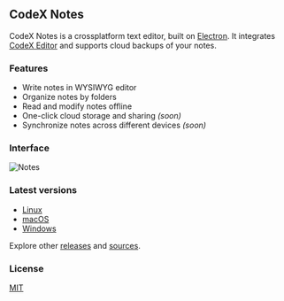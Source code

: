 ## CodeX Notes

CodeX Notes is a crossplatform text editor, built on [Electron](https://github.com/atom/electron). It integrates [CodeX Editor](https://github.com/codex-team/editor) and supports cloud backups of your notes.

### Features

* Write notes in WYSIWYG editor
* Organize notes by folders
* Read and modify notes offline
* One-click cloud storage and sharing *(soon)*
* Synchronize notes across different devices *(soon)*

### Interface

![Notes](https://capella.ifmo.su/56141a85-19d0-48bc-aa8b-dde33a562826)

### Latest versions

* [Linux](https://github.com/codex-team/codex.notes/releases/download/v1.0/codex.notes_1.0.0_amd64.deb)
* [macOS](https://github.com/codex-team/codex.notes/releases/download/v1.0/codex.notes_1.0.0_darwin.dmg)
* [Windows](https://github.com/codex-team/codex.notes/releases/download/v1.0/codex.notes_1.0.0_win32-x64.zip)

Explore other [releases](https://github.com/codex-team/codex.notes/releases) and [sources](https://github.com/codex-team/codex.notes/archive/v1.0.zip).

### License

[MIT](https://github.com/codex-team/codex.notes/blob/master/LICENSE)
